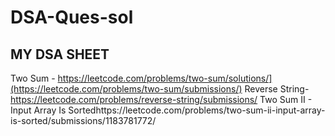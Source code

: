 # DSA-Ques-sol
## MY DSA SHEET
Two Sum - https://leetcode.com/problems/two-sum/solutions/](https://leetcode.com/problems/two-sum/submissions/)
Reverse String-https://leetcode.com/problems/reverse-string/submissions/
Two Sum II - Input Array Is Sortedhttps://leetcode.com/problems/two-sum-ii-input-array-is-sorted/submissions/1183781772/
